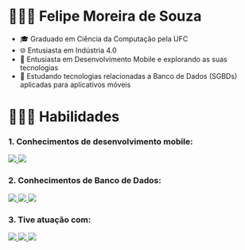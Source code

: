 # 👨🏽‍🎓  Felipe Moreira de Souza

- 🎓 Graduado em Ciência da Computação pela UFC
- 🌐 Entusiasta em Indústria 4.0
- 📱 Entusiasta em Desenvolvimento Mobile e explorando as suas tecnologias
- 💽 Estudando tecnologias relacionadas a Banco de Dados (SGBDs) aplicadas para aplicativos móveis

# 🧑🏽‍💻 Habilidades

### 1. Conhecimentos de desenvolvimento mobile:
<a href= https://github.com/Fmoreira12>
        <img src="https://img.shields.io/badge/Dart-0175C2?style=for-the-badge&logo=dart&logoColor=white"/>
        <img src="https://img.shields.io/badge/Flutter-02569B?style=for-the-badge&logo=flutter&logoColor=white"/>
</a>

### 2. Conhecimentos de Banco de Dados:
<a href= https://github.com/Fmoreira12>
        <img src="https://img.shields.io/badge/Firebase-039BE5?style=for-the-badge&logo=Firebase&logoColor=white"/>
        <img src="https://img.shields.io/badge/SQLite-07405E?style=for-the-badge&logo=sqlite&logoColor=white"/>
        <img src="https://img.shields.io/badge/Apache%20Hive-FDEE21?style=for-the-badge&logo=apachehive&logoColor=black"/>
</a>        

### 3. Tive atuação com:
<a href= https://github.com/Fmoreira12>   
        <img src="https://img.shields.io/badge/Microsoft_SQL_Server-CC2927?style=for-the-badge&logo=microsoft-sql-server&logoColor=white"/>            
        <img src="https://img.shields.io/badge/C%23-239120?style=for-the-badge&logo=c-sharp&logoColor=white"/>
        <img src="https://img.shields.io/badge/.NET-5C2D91?style=for-the-badge&logo=.net&logoColor=white"/>
</a>










 




        
       
        
        
